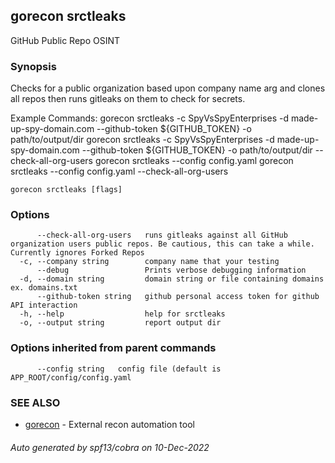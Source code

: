 ## gorecon srctleaks

GitHub Public Repo OSINT

### Synopsis

Checks for a public organization based upon company name arg and clones all repos then runs gitleaks on them to check for secrets.

Example Commands:
	gorecon srctleaks -c SpyVsSpyEnterprises -d made-up-spy-domain.com --github-token ${GITHUB_TOKEN} -o path/to/output/dir 
	gorecon srctleaks -c SpyVsSpyEnterprises -d made-up-spy-domain.com --github-token ${GITHUB_TOKEN} -o path/to/output/dir --check-all-org-users
	gorecon srctleaks --config config.yaml
	gorecon srctleaks --config config.yaml --check-all-org-users



```
gorecon srctleaks [flags]
```

### Options

```
      --check-all-org-users   runs gitleaks against all GitHub organization users public repos. Be cautious, this can take a while. Currently ignores Forked Repos
  -c, --company string        company name that your testing
      --debug                 Prints verbose debugging information
  -d, --domain string         domain string or file containing domains ex. domains.txt
      --github-token string   github personal access token for github API interaction
  -h, --help                  help for srctleaks
  -o, --output string         report output dir
```

### Options inherited from parent commands

```
      --config string   config file (default is APP_ROOT/config/config.yaml
```

### SEE ALSO

* [gorecon](gorecon.md)	 - External recon automation tool

###### Auto generated by spf13/cobra on 10-Dec-2022
